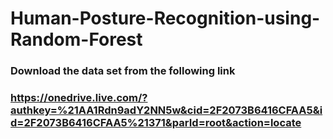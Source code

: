 # Human-Posture-Recognition-using-Random-Forest

### Download the data set from the following link
### https://onedrive.live.com/?authkey=%21AA1Rdn9adY2NN5w&cid=2F2073B6416CFAA5&id=2F2073B6416CFAA5%21371&parId=root&action=locate

